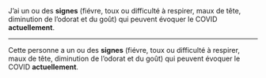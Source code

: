 <!---->J’ai un ou des <b>signes</b> (fiévre, toux ou difficulté à respirer, maux de tête, diminution de l’odorat et du goût) qui peuvent évoquer le COVID <b>actuellement</b>.

---

<!---->Cette personne a un ou des <b>signes</b> (fiévre, toux ou difficulté à respirer, maux de tête, diminution de l’odorat et du goût) qui peuvent évoquer le COVID <b>actuellement</b>.
